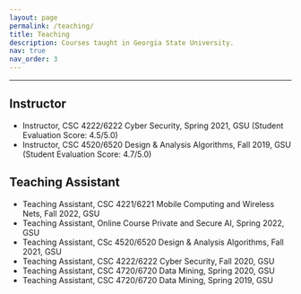 ```yaml
---
layout: page
permalink: /teaching/
title: Teaching
description: Courses taught in Georgia State University.
nav: true
nav_order: 3
---
```


<!-- For now, this page is assumed to be a static description of your courses. You can convert it to a collection similar to `_projects/` so that you can have a dedicated page for each course.

Organize your courses by years, topics, or universities, however you like! -->
_ _ _

<h2>Instructor</h2>
<ul>
	<li>Instructor, CSC 4222/6222 Cyber Security, Spring 2021, GSU (Student Evaluation Score: 4.5/5.0)</li>
	<li>Instructor, CSC 4520/6520 Design & Analysis Algorithms, Fall 2019, GSU (Student Evaluation Score: 4.7/5.0)</li>

</ul>


<h2>Teaching Assistant</h2>
<ul>
	<li>Teaching Assistant, CSC 4221/6221 Mobile Computing and Wireless Nets, Fall 2022, GSU</li>
	<li>Teaching Assistant, Online Course Private and Secure AI, Spring 2022, GSU</li>
	<li>Teaching Assistant, CSc 4520/6520 Design & Analysis Algorithms, Fall 2021, GSU</li>
	<li>Teaching Assistant, CSC 4222/6222 Cyber Security, Fall 2020, GSU</li>
	<li>Teaching Assistant, CSC 4720/6720 Data Mining, Spring 2020, GSU</li>
	<li>Teaching Assistant, CSC 4720/6720 Data Mining, Spring 2019, GSU</li>
</ul>
